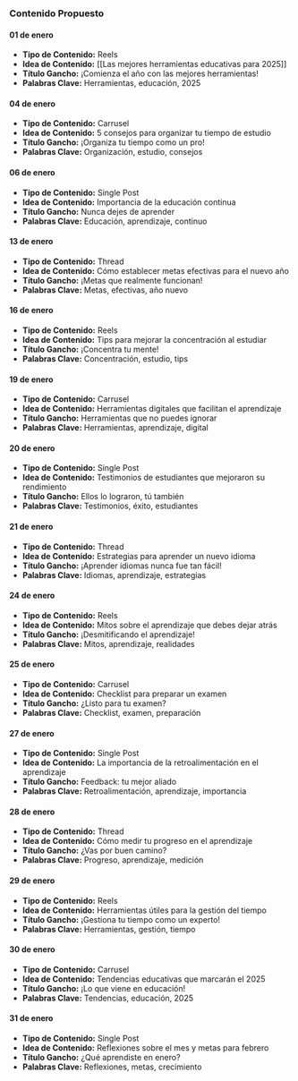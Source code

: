 ### Contenido Propuesto

#### 01 de enero

- **Tipo de Contenido:** Reels
- **Idea de Contenido:** [[Las mejores herramientas educativas para 2025]]
- **Título Gancho:** ¡Comienza el año con las mejores herramientas!
- **Palabras Clave:** Herramientas, educación, 2025

#### 04 de enero

- **Tipo de Contenido:** Carrusel
- **Idea de Contenido:** 5 consejos para organizar tu tiempo de estudio
- **Título Gancho:** ¡Organiza tu tiempo como un pro!
- **Palabras Clave:** Organización, estudio, consejos

#### 06 de enero

- **Tipo de Contenido:** Single Post
- **Idea de Contenido:** Importancia de la educación continua
- **Título Gancho:** Nunca dejes de aprender
- **Palabras Clave:** Educación, aprendizaje, continuo

#### 13 de enero

- **Tipo de Contenido:** Thread
- **Idea de Contenido:** Cómo establecer metas efectivas para el nuevo año
- **Título Gancho:** ¡Metas que realmente funcionan!
- **Palabras Clave:** Metas, efectivas, año nuevo

#### 16 de enero

- **Tipo de Contenido:** Reels
- **Idea de Contenido:** Tips para mejorar la concentración al estudiar
- **Título Gancho:** ¡Concentra tu mente!
- **Palabras Clave:** Concentración, estudio, tips

#### 19 de enero

- **Tipo de Contenido:** Carrusel
- **Idea de Contenido:** Herramientas digitales que facilitan el aprendizaje
- **Título Gancho:** Herramientas que no puedes ignorar
- **Palabras Clave:** Herramientas, aprendizaje, digital

#### 20 de enero

- **Tipo de Contenido:** Single Post
- **Idea de Contenido:** Testimonios de estudiantes que mejoraron su rendimiento
- **Título Gancho:** Ellos lo lograron, tú también
- **Palabras Clave:** Testimonios, éxito, estudiantes

#### 21 de enero

- **Tipo de Contenido:** Thread
- **Idea de Contenido:** Estrategias para aprender un nuevo idioma
- **Título Gancho:** ¡Aprender idiomas nunca fue tan fácil!
- **Palabras Clave:** Idiomas, aprendizaje, estrategias

#### 24 de enero

- **Tipo de Contenido:** Reels
- **Idea de Contenido:** Mitos sobre el aprendizaje que debes dejar atrás
- **Título Gancho:** ¡Desmitificando el aprendizaje!
- **Palabras Clave:** Mitos, aprendizaje, realidades

#### 25 de enero

- **Tipo de Contenido:** Carrusel
- **Idea de Contenido:** Checklist para preparar un examen
- **Título Gancho:** ¿Listo para tu examen?
- **Palabras Clave:** Checklist, examen, preparación

#### 27 de enero

- **Tipo de Contenido:** Single Post
- **Idea de Contenido:** La importancia de la retroalimentación en el aprendizaje
- **Título Gancho:** Feedback: tu mejor aliado
- **Palabras Clave:** Retroalimentación, aprendizaje, importancia

#### 28 de enero

- **Tipo de Contenido:** Thread
- **Idea de Contenido:** Cómo medir tu progreso en el aprendizaje
- **Título Gancho:** ¿Vas por buen camino?
- **Palabras Clave:** Progreso, aprendizaje, medición

#### 29 de enero

- **Tipo de Contenido:** Reels
- **Idea de Contenido:** Herramientas útiles para la gestión del tiempo
- **Título Gancho:** ¡Gestiona tu tiempo como un experto!
- **Palabras Clave:** Herramientas, gestión, tiempo

#### 30 de enero

- **Tipo de Contenido:** Carrusel
- **Idea de Contenido:** Tendencias educativas que marcarán el 2025
- **Título Gancho:** ¡Lo que viene en educación!
- **Palabras Clave:** Tendencias, educación, 2025

#### 31 de enero

- **Tipo de Contenido:** Single Post
- **Idea de Contenido:** Reflexiones sobre el mes y metas para febrero
- **Título Gancho:** ¿Qué aprendiste en enero?
- **Palabras Clave:** Reflexiones, metas, crecimiento